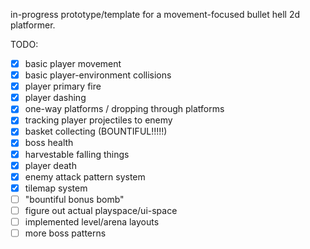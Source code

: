 in-progress prototype/template for a movement-focused bullet hell 2d platformer.

TODO:
- [x] basic player movement
- [x] basic player-environment collisions
- [x] player primary fire
- [x] player dashing
- [x] one-way platforms / dropping through platforms
- [x] tracking player projectiles to enemy
- [x] basket collecting (BOUNTIFUL!!!!!)
- [x] boss health
- [x] harvestable falling things
- [x] player death
- [x] enemy attack pattern system
- [x] tilemap system
- [ ] "bountiful bonus bomb"
- [ ] figure out actual playspace/ui-space
- [ ] implemented level/arena layouts
- [ ] more boss patterns

